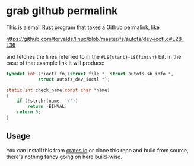 # grab github permalink

This is a small Rust program that takes a Github permalink, like

https://github.com/torvalds/linux/blob/master/fs/autofs/dev-ioctl.c#L28-L36

and fetches the lines referred to in the `#L${start}-L${finish}` bit. In the case
of that example link it will produce:

```c
typedef int (*ioctl_fn)(struct file *, struct autofs_sb_info *,
			struct autofs_dev_ioctl *);

static int check_name(const char *name)
{
	if (!strchr(name, '/'))
		return -EINVAL;
	return 0;
}
```

## Usage

You can install this from
[crates.io](https://crates.io/crates/grab_github_permalink) or clone this repo
and build from source, there's nothing fancy going on here build-wise.
